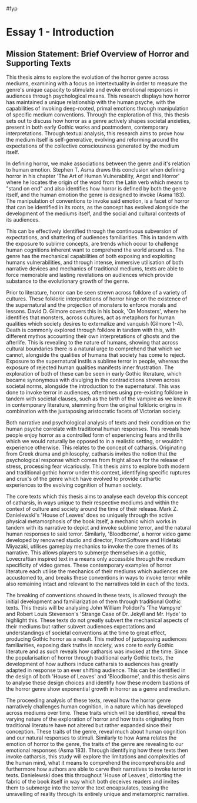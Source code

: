 #fyp 

# Essay 1 - Introduction
## Mission Statement: Brief Overview of Horror and Supporting Texts

This thesis aims to explore the evolution of the horror genre across mediums, examining with a focus on intertextuality in order to measure the genre's unique capacity to stimulate and evoke emotional responses in audiences through psychological means. This research displays how horror has maintained a unique relationship with the human psyche, with the capabilities of invoking deep-rooted, primal emotions through manipulation of specific medium conventions. Through the exploration of this, this thesis sets out to discuss how horror as a genre actively shapes societal anxieties, present in both early Gothic works and postmodern, contemporary interpretations. Through textual analysis, this research aims to prove how the medium itself is self-generative, evolving and reforming around the expectations of the collective consciousness generated by the medium itself.

In defining horror, we make associations between the genre and it's relation to human emotion. Stephen T. Asma draws this conclusion when defining horror in his chapter 'The Art of Human Vulnerability, Angst and Horror' where he locates the origin of the word from the Latin verb which means to "stand on end" and also identifies how horror is defined by both the genre itself, and the human emotion the genre is designed to invoke (Asma 183). The manipulation of conventions to invoke said emotion, is a facet of horror that can be identified in its roots, as the concept has evolved alongside the development of the mediums itself, and the social and cultural contexts of its audiences. 

This can be effectively identified through the continuous subversion of expectations, and shattering of audiences familiarities. This in tandem with the exposure to sublime concepts, are trends which occur to challenge human cognitions inherent want to comprehend the world around us. The genre has the mechanical capabilities of both exposing and exploiting humans vulnerabilities, and through intense, immersive utilisation of both narrative devices and mechanics of traditional mediums, texts are able to force memorable and lasting revelations on audiences which provide substance to the evolutionary growth of the genre.

Prior to literature, horror can be seen strewn across folklore of a variety of cultures. These folkloric interpretations of horror hinge on the existence of the supernatural and the projection of monsters to enforce morals and lessons. David D. Gilmore covers this in his book, 'On Monsters', where he identifies that monsters, across cultures, act as metaphors for human qualities which society desires to externalize and vanquish (Gilmore 1-4). Death is commonly explored through folklore in tandem with this, with different mythos accounting their own interpretations of ghosts and the afterlife. This is revealing to the nature of humans, showing that across cultural boundaries there is a natural urge to comprehend that which we cannot, alongside the qualities of humans that society has come to reject. Exposure to the supernatural instils a sublime terror in people, whereas the exposure of rejected human qualities manifests inner frustration. The exploration of both of these can be seen in early Gothic literature, which became synonymous with divulging in the contradictions strewn across societal norms, alongside the introduction to the supernatural. This was done to invoke terror in audiences, oftentimes using pre-existing folklore in tandem with societal clauses, such as the birth of the vampire as we know it in contemporary literature, stemming from the original folkloric origins in combination with the juxtaposing aristocratic facets of Victorian society. 

Both narrative and psychological analysis of texts and their condition on the human psyche correlate with traditional human responses. This reveals how people enjoy horror as a controlled form of experiencing fears and thrills which we would naturally be opposed to in a realistic setting, or wouldn't experience otherwise. This relates to the concept of catharsis. Originating from Greek drama and philosophy, catharsis invites the notion that the psychological response which comes from fright allows for the release of stress, processing fear vicariously. This thesis aims to explore both modern and traditional gothic horror under this context, identifying specific ruptures and crux's of the genre which have evolved to provide cathartic experiences to the evolving cognition of human society. 

The core texts which this thesis aims to analyse each develop this concept of catharsis, in ways unique to their respective mediums and within the context of culture and society around the time of their release. Mark Z. Danielewski's 'House of Leaves' does so uniquely through the active physical metamorphosis of the book itself, a mechanic which works in tandem with its narrative to depict and invoke sublime terror, and the natural human responses to said terror. Similarly, 'Bloodborne', a horror video game developed by renowned studio and director, FromSoftware and Hidetaki Miyazaki, utilises gameplay mechanics to invoke the core themes of its narrative. This allows players to submerge themselves in a gothic, Lovecraftian inspired text in a means only accessible through the medium specificity of video games. These contemporary examples of horror literature each utilise the mechanics of their mediums which audiences are accustomed to, and breaks these conventions in ways to invoke terror while also remaining intact and relevant to the narratives told in each of the texts. 

The breaking of conventions showed in these texts, is allowed through the initial development and familiarization of them through traditional Gothic texts. This thesis will be analysing John William Polidori's 'The Vampyre' and Robert Louis Stevenson's 'Strange Case of Dr. Jekyll and Mr. Hyde' to highlight this. These texts do not greatly subvert the mechanical aspects of their mediums but rather subvert audiences expectations and understandings of societal conventions at the time to great effect, producing Gothic horror as a result. This method of juxtaposing audiences familiarities, exposing dark truths in society, was core to early Gothic literature and as such reveals how catharsis was invoked at the time. Since the popularisation of horror through traditional early Gothic texts, the development of how authors induce catharsis to audiences has greatly adapted in response to an ever shifting audience. This can be identified in the design of both 'House of Leaves' and 'Bloodborne', and this thesis aims to analyse these design choices and identify how these modern bastions of the horror genre show exponential growth in horror as a genre and medium.

The proceeding analysis of these texts, reveal how the horror genre narratively challenges human cognition, in a nature which has developed across mediums over time. These traits which will be identified, reveal the varying nature of the exploration of horror and how traits originating from traditional literature have not altered but rather expanded since their conception. These traits of the genre, reveal much about human cognition and our natural responses to stimuli. Similarly to how Asma relates the emotion of horror to the genre, the traits of the genre are revealing to our emotional responses (Asma 183). Through identifying how these texts then invoke catharsis, this study will explore the limitations and complexities of the human mind, what it means to comprehend the incomprehensible and furthermore how authors are able to carve their narratives to invoke terror in texts. Danielewski does this throughout 'House of Leaves', distorting the fabric of the book itself in way which both deceives readers and invites them to submerge into the terror the text encapsulates, teasing the unravelling of reality through its entirely unique and metamorphic narrative.




